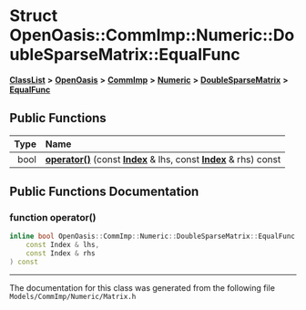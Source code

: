 

# Struct OpenOasis::CommImp::Numeric::DoubleSparseMatrix::EqualFunc



[**ClassList**](annotated.md) **>** [**OpenOasis**](namespace_open_oasis.md) **>** [**CommImp**](namespace_open_oasis_1_1_comm_imp.md) **>** [**Numeric**](namespace_open_oasis_1_1_comm_imp_1_1_numeric.md) **>** [**DoubleSparseMatrix**](class_open_oasis_1_1_comm_imp_1_1_numeric_1_1_double_sparse_matrix.md) **>** [**EqualFunc**](struct_open_oasis_1_1_comm_imp_1_1_numeric_1_1_double_sparse_matrix_1_1_equal_func.md)










































## Public Functions

| Type | Name |
| ---: | :--- |
|  bool | [**operator()**](#function-operator()) (const [**Index**](class_open_oasis_1_1_comm_imp_1_1_numeric_1_1_double_sparse_matrix_1_1_index.md) & lhs, const [**Index**](class_open_oasis_1_1_comm_imp_1_1_numeric_1_1_double_sparse_matrix_1_1_index.md) & rhs) const<br> |




























## Public Functions Documentation




### function operator() 

```C++
inline bool OpenOasis::CommImp::Numeric::DoubleSparseMatrix::EqualFunc::operator() (
    const Index & lhs,
    const Index & rhs
) const
```




------------------------------
The documentation for this class was generated from the following file `Models/CommImp/Numeric/Matrix.h`

